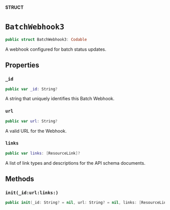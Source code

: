 **STRUCT**

# `BatchWebhook3`

```swift
public struct BatchWebhook3: Codable
```

A webhook configured for batch status updates.

## Properties
### `_id`

```swift
public var _id: String?
```

A string that uniquely identifies this Batch Webhook.

### `url`

```swift
public var url: String?
```

A valid URL for the Webhook.

### `links`

```swift
public var links: [ResourceLink]?
```

A list of link types and descriptions for the API schema documents.

## Methods
### `init(_id:url:links:)`

```swift
public init(_id: String? = nil, url: String? = nil, links: [ResourceLink]? = nil)
```
